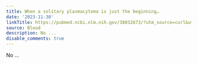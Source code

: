```yaml
---
title: When a solitary plasmacytoma is just the beginning…
date: '2023-11-30'
linkTitle: https://pubmed.ncbi.nlm.nih.gov/38032673/?utm_source=curl&utm_medium=rss&utm_campaign=journals&utm_content=7603509&fc=None&ff=20231130170632&v=2.17.9.post6+86293ac
source: Blood
description: No ...
disable_comments: true
---
```

No ...